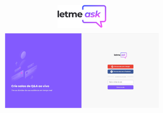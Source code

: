 <p align="center">
  <img alt="Letmeask" src=".github/logo.svg" width="160px">
</p>

<div align="center">
    <img alt="Letmeask" title="Letmeask" src=".github/telainicial.jpg" width="700px" />
</div>
